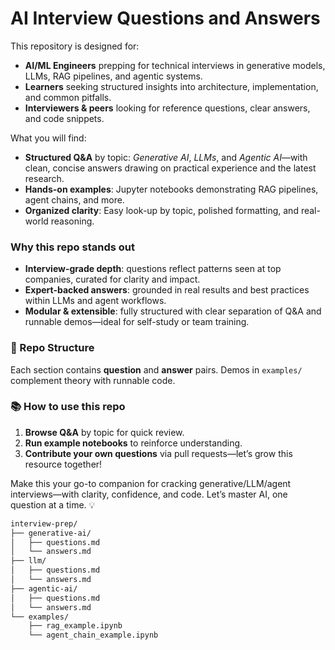 # AI Interview Questions and Answers

This repository is designed for:

- **AI/ML Engineers** prepping for technical interviews in generative models, LLMs, RAG pipelines, and agentic systems.  
- **Learners** seeking structured insights into architecture, implementation, and common pitfalls.  
- **Interviewers & peers** looking for reference questions, clear answers, and code snippets.

What you will find:

- **Structured Q&A** by topic: *Generative AI*, *LLMs*, and *Agentic AI*—with clean, concise answers drawing on practical experience and the latest research.  
- **Hands-on examples**: Jupyter notebooks demonstrating RAG pipelines, agent chains, and more.  
- **Organized clarity**: Easy look-up by topic, polished formatting, and real-world reasoning.



### Why this repo stands out

- **Interview-grade depth**: questions reflect patterns seen at top companies, curated for clarity and impact.  
- **Expert-backed answers**: grounded in real results and best practices within LLMs and agent workflows.  
- **Modular & extensible**: fully structured with clear separation of Q&A and runnable demos—ideal for self-study or team training.



### 📂 Repo Structure


Each section contains **question** and **answer** pairs. Demos in `examples/` complement theory with runnable code.


### 📚 How to use this repo

1. **Browse Q&A** by topic for quick review.  
2. **Run example notebooks** to reinforce understanding.  
3. **Contribute your own questions** via pull requests—let’s grow this resource together!

Make this your go-to companion for cracking generative/LLM/agent interviews—with clarity, confidence, and code. Let’s master AI, one question at a time. 💡

```bash
interview-prep/
├── generative-ai/
│   ├── questions.md
│   └── answers.md
├── llm/
│   ├── questions.md
│   └── answers.md
├── agentic-ai/
│   ├── questions.md
│   └── answers.md
└── examples/
    ├── rag_example.ipynb
    └── agent_chain_example.ipynb

